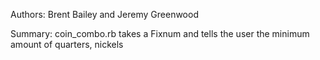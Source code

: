 Authors: Brent Bailey and Jeremy Greenwood

Summary: coin_combo.rb takes a Fixnum and tells the user the minimum amount of quarters, nickels